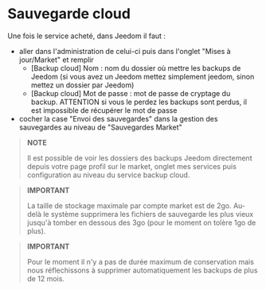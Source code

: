 # Sauvegarde cloud

Une fois le service acheté, dans Jeedom il faut : 

- aller dans l'administration de celui-ci puis dans l'onglet "Mises à jour/Market" et remplir
  - [Backup cloud] Nom : nom du dossier où mettre les backups de Jeedom (si vous avez un Jeedom mettez simplement jeedom, sinon mettez un dossier par Jeedom)
  - [Backup cloud] Mot de passe : mot de passe de cryptage du backup. ATTENTION si vous le perdez les backups sont perdus, il est impossible de récupérer le mot de passe
- cocher la case "Envoi des sauvegardes" dans la gestion des sauvegardes au niveau de "Sauvegardes Market"

> **NOTE**
>
> Il est possible de voir les dossiers des backups Jeedom directement depuis votre page profil sur le market, onglet mes services puis configuration au niveau du service backup cloud.

> **IMPORTANT**
>
> La taille de stockage maximale par compte market est de 2go. Au-delà le système supprimera les fichiers de sauvegarde les plus vieux jusqu'à tomber en dessous des 3go (pour le moment on tolère 1go de plus).

> **IMPORTANT**
>
> Pour le moment il n'y a pas de durée maximum de conservation mais nous réflechissons à supprimer automatiquement les backups de plus de 12 mois.
